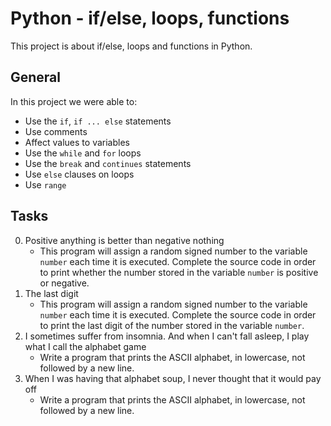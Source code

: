 # Python - if/else, loops, functions
This project is about if/else, loops and functions in Python.
## General
In this project we were able to:
* Use the `if`, `if ... else` statements
* Use comments
* Affect values to variables
* Use the `while` and `for` loops
* Use the `break` and `continues` statements
* Use `else` clauses on loops
* Use `range`
## Tasks
0. Positive anything is better than negative nothing
	* This program will assign a random signed number to the variable `number` each time it is executed. Complete the source code in order to print whether the number stored in the variable `number` is positive or negative.
1. The last digit
	* This program will assign a random signed number to the variable `number` each time it is executed. Complete the source code in order to print the last digit of the number stored in the variable `number`.
2. I sometimes suffer from insomnia. And when I can't fall asleep, I play what I call the alphabet game
	* Write a program that prints the ASCII alphabet, in lowercase, not followed by a new line.
3. When I was having that alphabet soup, I never thought that it would pay off
	* Write a program that prints the ASCII alphabet, in lowercase, not followed by a new line.
